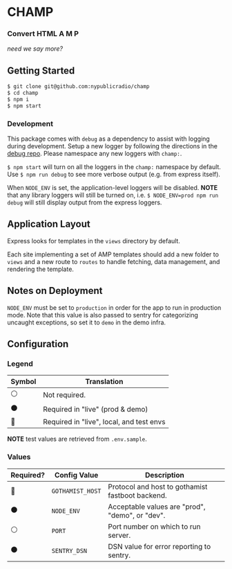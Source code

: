 # CHAMP
### Convert HTML A M P
_need we say more?_

## Getting Started

```sh
$ git clone git@github.com:nypublicradio/champ
$ cd champ
$ npm i
$ npm start
```

### Development

This package comes with `debug` as a dependency to assist with logging during development. Setup a new logger by following the directions in the [debug repo](https://github.com/visionmedia/debug). Please namespace any new loggers with `champ:`.

`$ npm start` will turn on all the loggers in the `champ:` namespace by default. Use `$ npm run debug` to see more verbose output (e.g. from express itself).

When `NODE_ENV` is set, the application-level loggers will be disabled. **NOTE** that any library loggers will still be turned on, i.e. `$ NODE_ENV=prod npm run debug` will still display output from the express loggers.

## Application Layout

Express looks for templates in the `views` directory by default.

Each site implementing a set of AMP templates should add a new folder to `views` and a new route to `routes` to handle fetching, data management, and rendering the template.

## Notes on Deployment

`NODE_ENV` must be set to `production` in order for the app to run in production mode. Note that this value is also passed to sentry for categorizing uncaught exceptions, so set it to `demo` in the demo infra.

## Configuration

### Legend

| **Symbol**     | **Translation**                            |
| -------------- | ------------------------------------------ |
| :white_circle: | Not required.                              |
| :black_circle: | Required in "live" (prod & demo)           |
| :red_circle:   | Required in "live", local, and test envs   |

**NOTE** test values are retrieved from `.env.sample`.

### Values

| **Required?**  | **Config Value** | **Description**                                  |
| -------------- | ---------------- | ------------------------------------------------ |
| :red_circle:   | `GOTHAMIST_HOST` | Protocol and host to gothamist fastboot backend. |
| :black_circle: | `NODE_ENV`       | Acceptable values are "prod", "demo", or "dev".  |
| :white_circle: | `PORT`           | Port number on which to run server.              |
| :black_circle: | `SENTRY_DSN`     | DSN value for error reporting to sentry.         |
